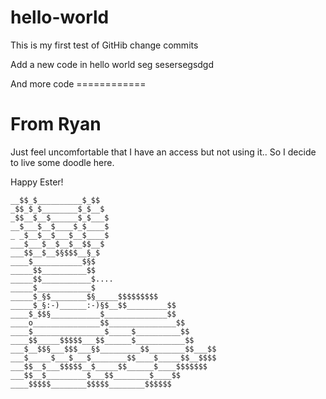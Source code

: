 # hello-world

This is my first test of GitHib change commits

Add a new code in hello world
seg sesersegsdgd

And more code ============

# From Ryan

Just feel uncomfortable that I have an access but not using it..  So I decide to live some doodle here.

Happy Ester!

```
__$$_$__________$_$$
_$$_$_$________$_$__$
_$$__$__$______$_$___$
__$___$__$____$_$____$
_ _$__$__$___$__$____$
___$___$__$__$__$$__$
___$$__$__$§$$$__§_$
____$___________$§$
_____$$__________$$
_____$$___________$....
_____$____________$
_____$_§$________$§_____$$$$$$$$$
_____$_§:-)______:-)§$__$$_________$$
____$_$$§___________$______________$$
____o_______________$$_______________$$
____$________________$_____$__________$$
____$$_____$$$$$___$$______$___________$$
___$__$$§___$$$___§$_________$$________$$___$$
___$_____$___$___$________$$____$_____$$__$$$$
___$$__$___$$$$$__$_____$$______$____$$$$$$$
___$$__$_________$___$$________$____$$
____$$$$$________$$$$$________$$$$$$
```
